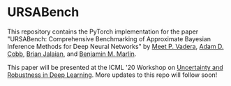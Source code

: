# URSABench
This repository contains the PyTorch implementation for the paper "URSABench: Comprehensive Benchmarking of Approximate Bayesian Inference Methods for Deep Neural Networks" by [Meet P. Vadera](https://meetvadera.github.io), [Adam D. Cobb](https://adamcobb.github.io/), [Brian Jalaian](https://brianjalaian.netlify.app/), and [Benjamin M. Marlin](https://people.cs.umass.edu/~marlin). 

This paper will be presented at the ICML '20 Workshop on [Uncertainty and Robustness in Deep Learning](https://sites.google.com/view/udlworkshop2020/home). More updates to this repo will follow soon! 
